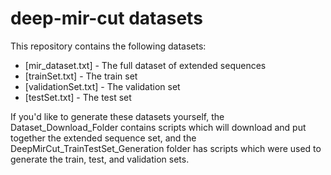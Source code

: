# deep-mir-cut datasets

This repository contains the following datasets:
* [mir_dataset.txt] - The full dataset of extended sequences
* [trainSet.txt] - The train set
* [validationSet.txt] - The validation set
* [testSet.txt] - The test set

If you'd like to generate these datasets yourself, the Dataset_Download_Folder contains scripts which will download and put together the extended sequence set, and the DeepMirCut_TrainTestSet_Generation folder has scripts which were used to generate the train, test, and validation sets.
